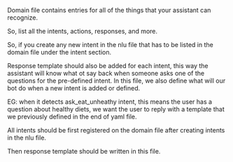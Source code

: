 Domain file contains entries for all of the things that your assistant can recognize.

So, list all the intents, actions, responses, and more.

So, if you create any new intent in the nlu file that has to be listed in the domain file under the intent section.

Response template should also be added for each intent, this way the assistant will know what ot say back when someone asks one of the questions for the pre-defined intent.
In this file, we also define what will our bot do when a new intent is added or defined.

EG: when it detects ask_eat_unheathy intent, this means the user has a question about healthy diets, we want the user to reply with a template that we previously defined in the end of yaml file.

All intents should be first registered on the domain file after creating intents in the nlu file.

Then response template should be written in this file.
